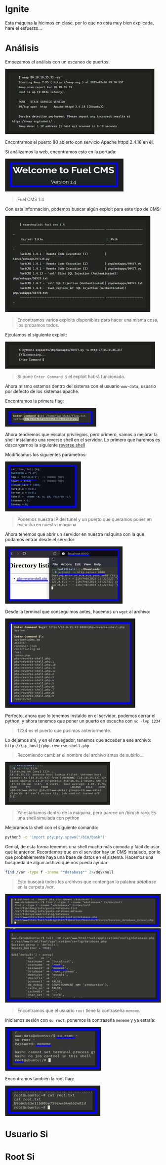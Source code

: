 # Ignite

Esta máquina la hicimos en clase, por lo que no está muy bien explicada, haré el esfuerzo...

# Análisis

Empezamos el análisis con un escaneo de puertos:

![alt text](img/image.png)
 
Encontramos el puerto 80 abierto con servicio Apache httpd 2.4.18 en él.

Si análizamos la web, encontramos esto en la portada:

![alt text](img/image-1.png)
> Fuel CMS 1.4

Con esta información, podemos buscar algún exploit para este tipo de CMS:

![alt text](img/image-2.png)
> Encontramos varios exploits disponibles para hacer una misma cosa, los probamos todos.

Ejcutamos el siguiente exploit:

![alt text](img/image-3.png)
> Si pone `Enter Command $` el exploit habrá funcionado.

Ahora mismo estamos dentro del sistema con el usuario `www-data`, usuario por defecto de los sistemas apache.

Encontramos la primera flag:

![alt text](img/image-4.png)

Ahora tendremos que escalar privilegios, pero primero, vamos a mejorar la shell instalando una reverse shell en el servidor.
Lo primero que haremos es descargarnos la siguiente [reverse shell](https://github.com/pentestmonkey/php-reverse-shell/blob/master/php-reverse-shell.php
)

Modificamos los siguientes parámetros:

![alt text](img/image-5.png)
> Ponemos nuestra IP del tunel y un puerto que queramos poner en escucha en nuestra máquina.

Ahora tenemos que abrir un servidor en nuestra máquina con la que podamos entrar desde el servidor:

![alt text](img/image-6.png)

Desde la terminal que conseguimos antes, hacemos un `wget` al archivo:

![alt text](img/image-7.png)

Perfecto, ahora que lo tenemos instaldo en el servidor, podemos cerrar el python, y ahora tenemos que poner un puerto en escucha con `nc -lvp 1234`
> 1234 es el puerto que pusimos anteriormente.

Lo dejamos ahí, y en el navegador, tenemos que acceder a ese archivo:
`http://{ip_host}/php-reverse-shell.php`
> Recomiendo cambiar el nombre del archivo antes de subirlo...

![alt text](img/image-8.png)
> Ya estaríamos dentro de la máquina, pero parece un /bin/sh raro.
> Es una shell simulada con python

Mejoramos la shell con el siguiente comando:

```bash
python3 -c 'import pty;pty.spawn("/bin/bash")'
```

Genial, de esta forma tenemos una shell mucho más cómoda y fácil de usar que la anterior.
Recordemos que en el servidor hay un CMS instalado, por lo que probablemente haya una base de datos en el sistema. Hacemos una busqueda de algún archivo que nos pueda ayudar:

```bash
find /var -type f -iname "*database*" 2>/dev/null
```
> Esto buscará todos los archivos que contengan la palabra *database* en la carpeta */var*.

![alt text](img/image-9.png)
![alt text](img/image-10.png)
> Encontramos que el usuario `root` tiene la contraseña `mememe`.

Iniciamos sesión con `su root`, ponemos la contraseña `mememe` y ya estaría:

![alt text](img/image-11.png)

Encontramos también la root flag:

![alt text](img/image-12.png)

# Usuario Si
# Root Si